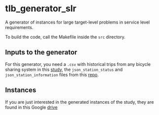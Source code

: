 # tlb_generator_slr
A generator of instances for large target-level problems in service level requirements.

To build the code, call the Makefile inside the `src` directory. 

## Inputs to the generator

For this generator, you need a `.csv` with historical trips from any bicycle sharing system in this [study](https://www.cirrelt.ca/documentstravail/cirrelt-2025-02.pdf), the `json_station_status` and `json_station_information` files from this [repo](https://github.com/MobilityData/gbfs).

## Instances

If you are just interested in the generated instances of the study, they are found in this Google [drive](https://drive.google.com/file/d/1Q-0E389K-WTVqK05zVU2rITzFuYCQLoM/view?usp=drive_link)
